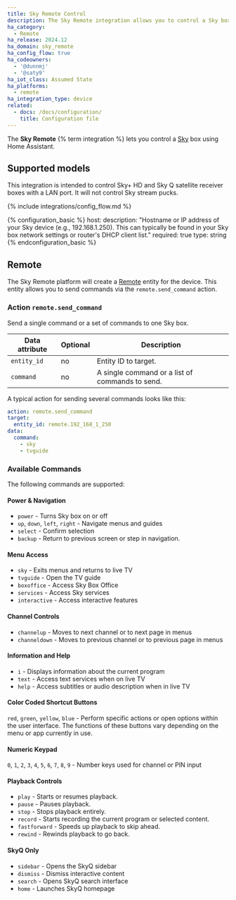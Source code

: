 ```yaml
---
title: Sky Remote Control
description: The Sky Remote integration allows you to control a Sky box with Home Assistant.
ha_category:
  - Remote
ha_release: 2024.12
ha_domain: sky_remote
ha_config_flow: true
ha_codeowners:
  - '@dunnmj'
  - '@saty9'
ha_iot_class: Assumed State
ha_platforms:
  - remote
ha_integration_type: device
related:
  - docs: /docs/configuration/
    title: Configuration file
---
```


The **Sky Remote** {% term integration %} lets you control a [Sky](https://www.sky.com/) box using Home Assistant.

## Supported models

This integration is intended to control Sky+ HD and Sky Q satellite receiver boxes with a LAN port. It will not control Sky stream pucks.

{% include integrations/config_flow.md %}

{% configuration_basic %}
host:
  description: "Hostname or IP address of your Sky device (e.g., 192.168.1.250). This can typically be found in your Sky box network settings or router's DHCP client list."
  required: true
  type: string
{% endconfiguration_basic %}

## Remote

The Sky Remote platform will create a [Remote](/integrations/remote/) entity for the device. This entity allows you to send commands via the `remote.send_command` action.

### Action `remote.send_command`

Send a single command or a set of commands to one Sky box.

| Data attribute | Optional | Description                                         |
| ---------------------- | -------- | --------------------------------------------------- |
| `entity_id`            | no       | Entity ID to target.                                |
| `command`              | no       | A single command or a list of commands to send.     |


A typical action for sending several commands looks like this:

```yaml
action: remote.send_command
target:
  entity_id: remote.192_168_1_250
data:
  command:
    - sky
    - tvguide
```

### Available Commands

The following commands are supported:

#### Power & Navigation
- `power` - Turns Sky box on or off
- `up`, `down`, `left`, `right` - Navigate menus and guides
- `select` - Confirm selection
- `backup` - Return to previous screen or step in navigation. 

#### Menu Access
- `sky` - Exits menus and returns to live TV
- `tvguide` - Open the TV guide
- `boxoffice` - Access Sky Box Office
- `services` - Access Sky services
- `interactive` - Access interactive features

#### Channel Controls
- `channelup` - Moves to next channel or to next page in menus
- `channeldown` - Moves to previous channel or to previous page in menus

#### Information and Help
- `i` - Displays information about the current program
- `text` - Access text services when on live TV
- `help` - Access subtitles or audio description when in live TV

#### Color Coded Shortcut Buttons
`red`, `green`, `yellow`, `blue` - Perform specific actions or open options within the user interface. The functions of these buttons vary depending on the menu or app currently in use.

#### Numeric Keypad
`0`, `1`, `2`, `3`, `4`, `5`, `6`, `7`, `8`, `9` - Number keys used for channel or PIN input

#### Playback Controls
- `play` - Starts or resumes playback.
- `pause` - Pauses playback.
- `stop` - Stops playback entirely.
- `record` - Starts recording the current program or selected content.
- `fastforward` - Speeds up playback to skip ahead.
- `rewind` - Rewinds playback to go back.

#### SkyQ Only
- `sidebar` - Opens the SkyQ sidebar
- `dismiss` - Dismiss interactive content 
- `search` - Opens SkyQ search interface
- `home` - Launches SkyQ homepage
